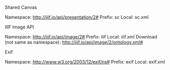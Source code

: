 Shared Canvas

Namespace: http://iiif.io/api/presentation/2#
Prefix: sc
Local: sc.xml

IIIF Image API

Namespace: http://iiif.io/api/image/2#
Prefix: iiif
Local: iiif.xml
Download (not same as namespace): http://iiif.io/api/image/2/ontology.xml#

Exif

Namespace: http://www.w3.org/2003/12/exif/ns#
Prefix: exif
Local: exif.xml

